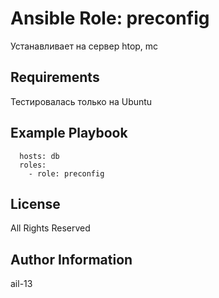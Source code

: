 # Ansible Role: preconfig

Устанавливает на сервер htop, mc

## Requirements

Тестировалась только на Ubuntu

## Example Playbook

      hosts: db
      roles:
        - role: preconfig

## License

All Rights Reserved

## Author Information

ail-13
